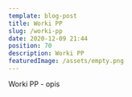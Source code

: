 ```yaml
---
template: blog-post
title: Worki PP
slug: /worki-pp
date: 2020-12-09 21:44
position: 70
description: Worki PP
featuredImage: /assets/empty.png
---
```

Worki PP - opis